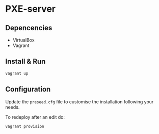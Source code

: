 # PXE-server
## Depencencies
- VirtualBox
- Vagrant

## Install & Run
```bash
vagrant up
```

## Configuration
Update the `preseed.cfg` file to customise the installation following your needs.

To redeploy after an edit do:
```bash
vagrant provision
```

